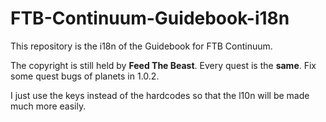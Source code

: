 # FTB-Continuum-Guidebook-i18n

This repository is the i18n of the Guidebook for FTB Continuum. 

The copyright is still held by **Feed The Beast**. Every quest is the **same**. Fix some quest bugs of planets in 1.0.2. 

I just use the keys instead of the hardcodes so that the l10n will be made much more easily.
